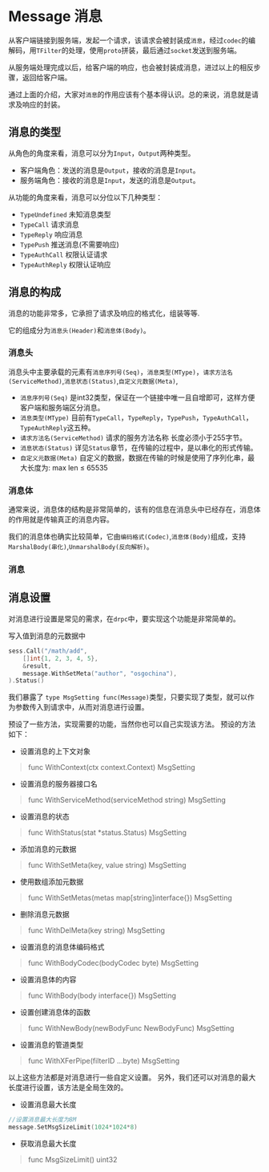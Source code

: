 # Message 消息

从客户端链接到服务端，发起一个请求，该请求会被封装成`消息`，经过`codec`的编解码，用`TFilter`的处理，使用`proto`拼装，最后通过`socket`发送到服务端。

从服务端处理完成以后，给客户端的响应，也会被封装成消息，进过以上的相反步骤，返回给客户端。

通过上面的介绍，大家对`消息`的作用应该有个基本得认识。总的来说，消息就是请求及响应的封装。

## 消息的类型

从角色的角度来看，消息可以分为`Input`，`Output`两种类型。

* 客户端角色：发送的消息是`Output`，接收的消息是`Input`。
* 服务端角色：接收的消息是`Input`，发送的消息是`Output`。

从功能的角度来看，消息可以分位以下几种类型：

* `TypeUndefined` 未知消息类型
* `TypeCall`      请求消息  
* `TypeReply`     响应消息
* `TypePush`      推送消息(不需要响应)
* `TypeAuthCall`  权限认证请求
* `TypeAuthReply` 权限认证响应

## 消息的构成

消息的功能非常多，它承担了请求及响应的格式化，组装等等.

它的组成分为`消息头(Header)`和`消息体(Body)`。

### 消息头

消息头中主要承载的元素有`消息序列号(Seq)`，`消息类型(MType)`，`请求方法名(ServiceMethod)`,`消息状态(Status)`,`自定义元数据(Meta)`,

* `消息序列号(Seq)` 是int32类型，保证在一个链接中唯一且自增即可，这样方便客户端和服务端区分消息。
* `消息类型(MType)` 目前有`TypeCall`，`TypeReply`，`TypePush`，`TypeAuthCall`，`TypeAuthReply`这五种。
* `请求方法名(ServiceMethod)` 请求的服务方法名称 长度必须小于255字节。
* `消息状态(Status)` 详见`Status`章节，在传输的过程中，是以串化的形式传输。
* `自定义元数据(Meta)` 自定义的数据，数据在传输的时候是使用了序列化串，最大长度为: max len ≤ 65535

### 消息体

通常来说，消息体的结构是非常简单的，该有的信息在消息头中已经存在，消息体的作用就是传输真正的消息内容。

我们的消息体也确实比较简单，它由`编码格式(Codec)`,`消息体(Body)`组成，支持`MarshalBody(串化)`,`UnmarshalBody(反向解析)`。

### 消息


## 消息设置

对消息进行设置是常见的需求，在`drpc`中，要实现这个功能是非常简单的。

写入值到消息的元数据中
```go
sess.Call("/math/add",
    []int{1, 2, 3, 4, 5},
    &result,
    message.WithSetMeta("author", "osgochina"),
).Status()
```

我们暴露了 ```type MsgSetting func(Message)```类型，只要实现了类型，就可以作为参数传入到请求中，从而对消息进行设置。

预设了一些方法，实现需要的功能，当然你也可以自己实现该方法。
预设的方法如下：

* 设置消息的上下文对象
> func WithContext(ctx context.Context) MsgSetting

* 设置消息的服务器接口名
> func WithServiceMethod(serviceMethod string) MsgSetting 

* 设置消息的状态
> func WithStatus(stat *status.Status) MsgSetting

* 添加消息的元数据
> func WithSetMeta(key, value string) MsgSetting

* 使用数组添加元数据
> func WithSetMetas(metas map[string]interface{}) MsgSetting 

* 删除消息元数据
> func WithDelMeta(key string) MsgSetting

* 设置消息的消息体编码格式
> func WithBodyCodec(bodyCodec byte) MsgSetting

* 设置消息体的内容
> func WithBody(body interface{}) MsgSetting 

* 设置创建消息体的函数
> func WithNewBody(newBodyFunc NewBodyFunc) MsgSetting

* 设置消息的管道类型
> func WithXFerPipe(filterID ...byte) MsgSetting

以上这些方法都是对消息进行一些自定义设置。
另外，我们还可以对消息的最大长度进行设置，该方法是全局生效的。

* 设置消息最大长度
```go
//设置消息最大长度为8M
message.SetMsgSizeLimit(1024*1024*8) 
```
* 获取消息最大长度
> func MsgSizeLimit() uint32